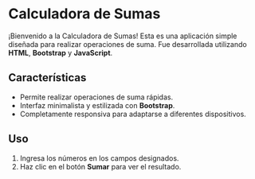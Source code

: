 # **Calculadora de Sumas**

¡Bienvenido a la Calculadora de Sumas! Esta es una aplicación simple diseñada para realizar operaciones de suma. Fue desarrollada utilizando **HTML**, **Bootstrap** y **JavaScript**.

## Características
- Permite realizar operaciones de suma rápidas.
- Interfaz minimalista y estilizada con **Bootstrap**.
- Completamente responsiva para adaptarse a diferentes dispositivos.

## Uso
1. Ingresa los números en los campos designados.
2. Haz clic en el botón **Sumar** para ver el resultado.
